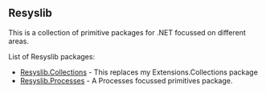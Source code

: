 
## Resyslib
This is a collection of primitive packages for .NET focussed on different areas.

List of Resyslib packages:
* [Resyslib.Collections](https://nuget.org/packages/AlastairLundy.Resyslib.Collections) - This replaces my Extensions.Collections package
* [Resyslib.Processes](https://nuget.org/packages/AlastairLundy.Resyslib.Processes) - A Processes focussed primitives package.
